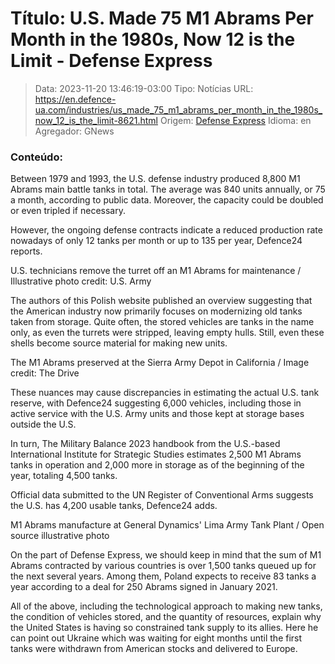 # Título: U.S. Made 75 M1 Abrams Per Month in the 1980s, Now 12 is the Limit - Defense Express

>Data: 2023-11-20 13:46:19-03:00
>Tipo: Notícias
>URL: https://en.defence-ua.com/industries/us_made_75_m1_abrams_per_month_in_the_1980s_now_12_is_the_limit-8621.html
>Origem: [Defense Express](https://en.defence-ua.com)
>Idioma: en
>Agregador: GNews

### Conteúdo:

Between 1979 and 1993, the U.S. defense industry produced 8,800 M1 Abrams main battle tanks in total. The average was 840 units annually, or 75 a month, according to public data. Moreover, the capacity could be doubled or even tripled if necessary.

However, the ongoing defense contracts indicate a reduced production rate nowadays of only 12 tanks per month or up to 135 per year, Defence24 reports.

U.S. technicians remove the turret off an M1 Abrams for maintenance / Illustrative photo credit: U.S. Army

The authors of this Polish website published an overview suggesting that the American industry now primarily focuses on modernizing old tanks taken from storage. Quite often, the stored vehicles are tanks in the name only, as even the turrets were stripped, leaving empty hulls. Still, even these shells become source material for making new units.

The M1 Abrams preserved at the Sierra Army Depot in California / Image credit: The Drive

These nuances may cause discrepancies in estimating the actual U.S. tank reserve, with Defence24 suggesting 6,000 vehicles, including those in active service with the U.S. Army units and those kept at storage bases outside the U.S.

In turn, The Military Balance 2023 handbook from the U.S.-based International Institute for Strategic Studies estimates 2,500 M1 Abrams tanks in operation and 2,000 more in storage as of the beginning of the year, totaling 4,500 tanks.

Official data submitted to the UN Register of Conventional Arms suggests the U.S. has 4,200 usable tanks, Defence24 adds.

M1 Abrams manufacture at General Dynamics' Lima Army Tank Plant / Open source illustrative photo

On the part of Defense Express, we should keep in mind that the sum of M1 Abrams contracted by various countries is over 1,500 tanks queued up for the next several years. Among them, Poland expects to receive 83 tanks a year according to a deal for 250 Abrams signed in January 2021.

All of the above, including the technological approach to making new tanks, the condition of vehicles stored, and the quantity of resources, explain why the United States is having so constrained tank supply to its allies. Here he can point out Ukraine which was waiting for eight months until the first tanks were withdrawn from American stocks and delivered to Europe.
